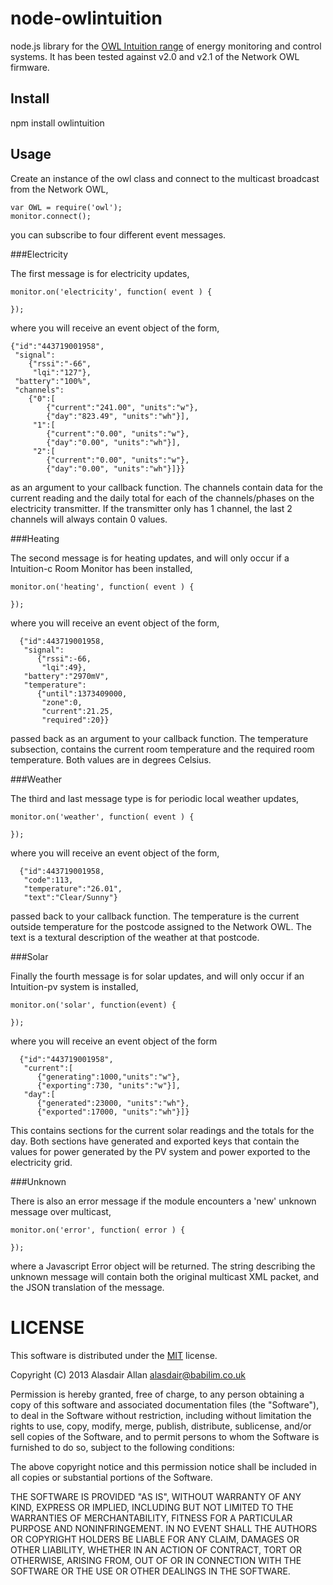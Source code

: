 node-owlintuition
=================

node.js library for the [OWL Intuition range](http://www.theowl.com) of energy monitoring and control systems. It has been tested against v2.0 and v2.1 of the Network OWL firmware.

Install
-------

npm install owlintuition

Usage
-----

Create an instance of the owl class and connect to the multicast broadcast from the Network OWL,

    var OWL = require('owl');
	monitor.connect();

you can subscribe to four different event messages. 

###Electricity

The first message is for electricity updates,
	
	monitor.on('electricity', function( event ) {

	});
	
where you will receive an event object of the form,
	
	{"id":"443719001958",
	 "signal":
	    {"rssi":"-66",
	     "lqi":"127"},
	 "battery":"100%",
	 "channels":
	    {"0":[
	        {"current":"241.00", "units":"w"},
	        {"day":"823.49", "units":"wh"}],
	     "1":[
	        {"current":"0.00", "units":"w"},
	        {"day":"0.00", "units":"wh"}],
	     "2":[
	        {"current":"0.00", "units":"w"},
	        {"day":"0.00", "units":"wh"}]}}		

as an argument to your callback function. The channels contain data for the current reading and the daily total for each of the channels/phases on the electricity transmitter. If the transmitter only has 1 channel, the last 2 channels will always contain 0 values.

###Heating

The second message is for heating updates, and will only occur if a Intuition-c Room Monitor has been installed,	

	monitor.on('heating', function( event ) {
		
	});

where you will receive an event object of the form, 
	
      {"id":443719001958,
       "signal":
          {"rssi":-66,
           "lqi":49},
       "battery":"2970mV",
       "temperature":
          {"until":1373409000,
           "zone":0,
           "current":21.25,
           "required":20}}
	
passed back as an argument to your callback function. The temperature subsection, contains the current room temperature and the required room temperature. Both values are in degrees Celsius.

###Weather

The third and last message type is for periodic local weather updates,

	monitor.on('weather', function( event ) {
		
	});
	
where you will receive an event object of the form,

      {"id":443719001958,
       "code":113,
       "temperature":"26.01",
       "text":"Clear/Sunny"}
	
passed back to your callback function. The temperature is the current outside temperature for the postcode assigned to the Network OWL. The text is a textural description of the weather at that postcode.

###Solar

Finally the fourth message is for solar updates, and will only occur if an Intuition-pv system is installed,

    monitor.on('solar', function(event) {
	
    });

where you will receive an event object of the form

      {"id":"443719001958",
       "current":[
          {"generating":1000,"units":"w"},
          {"exporting":730, "units":"w"}],
       "day":[
          {"generated":23000, "units":"wh"},
          {"exported":17000, "units":"wh"}]}

This contains sections for the current solar readings and the totals for the day. Both sections have generated and exported keys that contain the values for power generated by the PV system and power exported to the electricity grid.

###Unknown

There is also an error message if the module encounters a 'new' unknown message over multicast,

	monitor.on('error', function( error ) {
	
	});	
	
where a Javascript Error object will be returned. The string describing the unknown message will contain both the original multicast XML packet, and the JSON translation of the message.

# LICENSE

This software is distributed under the [MIT](http://en.wikipedia.org/wiki/MIT_License) license.

Copyright (C) 2013 Alasdair Allan <alasdair@babilim.co.uk>

Permission is hereby granted, free of charge, to any person obtaining a copy of this software and associated documentation files (the "Software"), to deal in the Software without restriction, including without limitation the rights to use, copy, modify, merge, publish, distribute, sublicense, and/or sell copies of the Software, and to permit persons to whom the Software is furnished to do so, subject to the following conditions:

The above copyright notice and this permission notice shall be included in all copies or substantial portions of the Software.

THE SOFTWARE IS PROVIDED "AS IS", WITHOUT WARRANTY OF ANY KIND, EXPRESS OR IMPLIED, INCLUDING BUT NOT LIMITED TO THE WARRANTIES OF MERCHANTABILITY, FITNESS FOR A PARTICULAR PURPOSE AND NONINFRINGEMENT. IN NO EVENT SHALL THE AUTHORS OR COPYRIGHT HOLDERS BE LIABLE FOR ANY CLAIM, DAMAGES OR OTHER LIABILITY, WHETHER IN AN ACTION OF CONTRACT, TORT OR OTHERWISE, ARISING FROM, OUT OF OR IN CONNECTION WITH THE SOFTWARE OR THE USE OR OTHER DEALINGS IN THE SOFTWARE.
